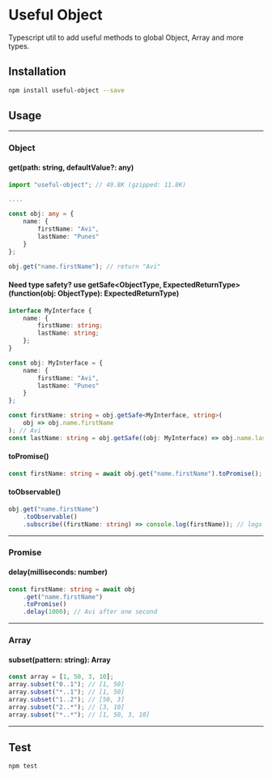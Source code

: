 # Useful Object

Typescript util to add useful methods to global Object, Array and more types.

## Installation

```sh
npm install useful-object --save
```

## Usage

---

### Object

#### get(path: string, defaultValue?: any)

```typescript
import "useful-object"; // 49.8K (gzipped: 11.8K)

....

const obj: any = {
    name: {
        firstName: "Avi",
        lastName: "Punes"
    }
};

obj.get("name.firstName"); // return "Avi"
```

#### Need type safety? use getSafe<ObjectType, ExpectedReturnType>(function(obj: ObjectType): ExpectedReturnType)

```typescript
interface MyInterface {
    name: {
        firstName: string;
        lastName: string;
    };
}

const obj: MyInterface = {
    name: {
        firstName: "Avi",
        lastName: "Punes"
    }
};

const firstName: string = obj.getSafe<MyInterface, string>(
    obj => obj.name.firstName
); // Avi
const lastName: string = obj.getSafe((obj: MyInterface) => obj.name.lastName); // Punes
```

#### toPromise()

```typescript
const firstName: string = await obj.get("name.firstName").toPromise(); // Avi
```

#### toObservable()

```typescript
obj.get("name.firstName")
    .toObservable()
    .subscribe((firstName: string) => console.log(firstName)); // logs Avi
```

---

### Promise

#### delay(milliseconds: number)

```typescript
const firstName: string = await obj
    .get("name.firstName")
    .toPromise()
    .delay(1000); // Avi after one second
```

---

### Array

#### subset(pattern: string): Array<T>

```typescript
const array = [1, 50, 3, 10];
array.subset("0..1"); // [1, 50]
array.subset("*..1"); // [1, 50]
array.subset("1..2"); // [50, 3]
array.subset("2..*"); // [3, 10]
array.subset("*..*"); // [1, 50, 3, 10]
```

---

## Test

```sh
npm test
```
